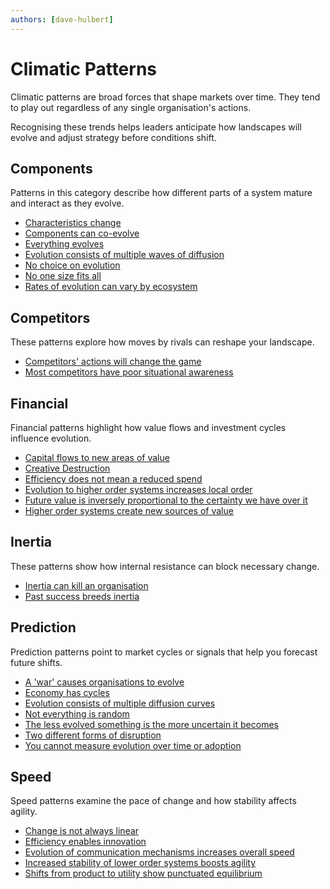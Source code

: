 ```yaml
---
authors: [dave-hulbert]
---
```


# Climatic Patterns

Climatic patterns are broad forces that shape markets over time. They tend to play out regardless of any single organisation's actions.

Recognising these trends helps leaders anticipate how landscapes will evolve and adjust strategy before conditions shift.

## Components

Patterns in this category describe how different parts of a system mature and interact as they evolve.

- [Characteristics change](/climatic-patterns/characteristics-change)
- [Components can co-evolve](/climatic-patterns/components-can-co-evolve)
- [Everything evolves](/climatic-patterns/everything-evolves)
- [Evolution consists of multiple waves of diffusion](/climatic-patterns/evolution-consists-of-multiple-waves-of-diffusion-with-many-chasms)
- [No choice on evolution](/climatic-patterns/no-choice-on-evolution)
- [No one size fits all](/climatic-patterns/no-one-size-fits-all)
- [Rates of evolution can vary by ecosystem](/climatic-patterns/rates-of-evolution-can-vary-by-ecosystem)

## Competitors

These patterns explore how moves by rivals can reshape your landscape.

- [Competitors' actions will change the game](/climatic-patterns/competitors-actions-will-change-the-game)
- [Most competitors have poor situational awareness](/climatic-patterns/most-competitors-have-poor-situational-awareness)

## Financial

Financial patterns highlight how value flows and investment cycles influence evolution.

- [Capital flows to new areas of value](/climatic-patterns/capital-flows-to-new-areas-of-value)
- [Creative Destruction](/climatic-patterns/creative-destruction)
- [Efficiency does not mean a reduced spend](/climatic-patterns/efficiency-does-not-mean-a-reduced-spend)
- [Evolution to higher order systems increases local order](/climatic-patterns/evolution-to-higher-order-systems-results-in-increasing-local-order-and-energy-consumption)
- [Future value is inversely proportional to the certainty we have over it](/climatic-patterns/future-value-is-inversely-proportional-to-the-certainty-we-have-over-it)
- [Higher order systems create new sources of value](/climatic-patterns/higher-order-systems-create-new-sources-of-worth)

## Inertia

These patterns show how internal resistance can block necessary change.

- [Inertia can kill an organisation](/climatic-patterns/inertia-can-kill-an-organisation)
- [Past success breeds inertia](/climatic-patterns/past-success-breeds-inertia)

## Prediction

Prediction patterns point to market cycles or signals that help you forecast future shifts.

- [A 'war' causes organisations to evolve](/climatic-patterns/a-war-causes-organisations-to-evolve)
- [Economy has cycles](/climatic-patterns/economy-has-cycles)
- [Evolution consists of multiple diffusion curves](/climatic-patterns/evolution-consists-of-multiple-diffusion-curves)
- [Not everything is random](/climatic-patterns/not-everything-is-random)
- [The less evolved something is the more uncertain it becomes](/climatic-patterns/the-less-evolved-something-is-then-the-more-uncertain-it-becomes)
- [Two different forms of disruption](/climatic-patterns/two-different-forms-of-disruption)
- [You cannot measure evolution over time or adoption](/climatic-patterns/you-cannot-measure-evolution-over-time-or-adoption-you-need-to-embrace-uncertainty)

## Speed

Speed patterns examine the pace of change and how stability affects agility.

- [Change is not always linear](/climatic-patterns/change-is-not-always-linear)
- [Efficiency enables innovation](/climatic-patterns/efficiency-enables-innovation)
- [Evolution of communication mechanisms increases overall speed](/climatic-patterns/evolution-of-communication-mechanisms-can-increase-the-speed-of-evolution-overall-and-the-diffusion-of-a-single-example-of-change)
- [Increased stability of lower order systems boosts agility](/climatic-patterns/increased-stability-of-lower-order-systems-increases-agility-and-speed-of-re-combination)
- [Shifts from product to utility show punctuated equilibrium](/climatic-patterns/shifts-from-product-to-utility-tend-to-demonstrate-a-punctuated-equilibrium)
